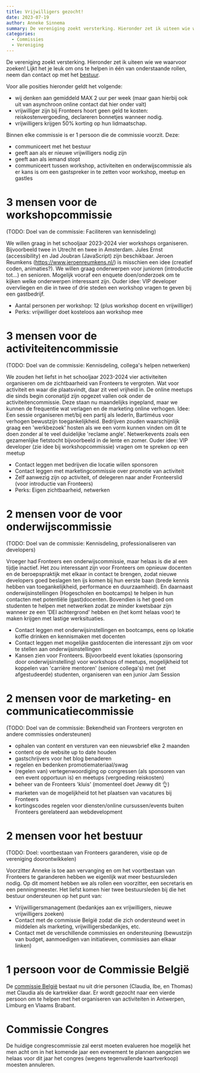 ```yaml
---
title: Vrijwilligers gezocht!
date: 2023-07-19
author: Anneke Sinnema
summary: De vereniging zoekt versterking. Hieronder zet ik uiteen wie we waarvoor zoeken! Lijkt het je leuk om ons te helpen in één van onderstaande rollen, neem dan contact op met het [bestuur](mailto:bestuur@fronteers.nl).
categories: 
  - Commissies
  - Vereniging
---
```

De vereniging zoekt versterking. Hieronder zet ik uiteen wie we waarvoor zoeken! Lijkt het je leuk om ons te helpen in één van onderstaande rollen, neem dan contact op met het [bestuur](mailto:bestuur@fronteers.nl).

Voor alle posities hieronder geldt het volgende:

* wij denken aan gemiddeld MAX 2 uur per week (maar gaan hierbij ook uit van asynchroon online contact dat hier onder valt)
* vrijwilliger zijn bij Fronteers hoort geen geld te kosten: reiskostenvergoeding, declareren bonnetjes wanneer nodig.
* vrijwilligers krijgen 50% korting op hun lidmaatschap.

Binnen elke commissie is er 1 persoon die de commissie voorzit. Deze:

* communiceert met het bestuur
* geeft aan als er nieuwe vrijwilligers nodig zijn
* geeft aan als iemand stopt
* communiceert tussen workshop, activiteiten en onderwijscommissie als er kans is om een gastspreker in te zetten voor workshop, meetup en gastles

# 3 mensen voor de workshopcommissie

(TODO: Doel van de commissie: Faciliteren van kennisdeling)

We willen graag in het schooljaar 2023-2024 vier workshops organiseren. Bijvoorbeeld twee in Utrecht en twee in Amsterdam. Jules Ernst (accessibility) en Jad Joubran (JavaScript) zijn beschikbaar. Jeroen Reumkens (https://www.jeroenreumkens.nl/) is misschien een idee (creatief coden, animaties?). We willen graag onderwerpen voor junioren (introductie tot...) en senioren. Mogelijk vooraf een enquete doen/onderzoek om te kijken welke onderwerpen interessant zijn. Ouder idee: VIP developer overvliegen en die in twee of drie steden een workshop vragen te geven bij een gastbedrijf.

- Aantal personen per workshop: 12 (plus workshop docent en vrijwilliger)
- Perks: vrijwilliger doet kosteloos aan workshop mee

# 3 mensen voor de activiteitencommissie

(TODO: Doel van de commissie: Kennisdeling, collega's helpen netwerken)

We zouden het liefst in het schooljaar 2023-2024 vier activiteiten organiseren om de zichtbaarheid van Fronteers te vergroten. Wat voor activiteit en waar die plaatsvindt, daar zit veel vrijheid in. De online meetups die sinds begin coronatijd zijn opgezet vallen ook onder de activiteitencommissie. Deze staan nu maandelijks ingepland, maar we kunnen de frequentie wat verlagen en de marketing online verhogen. Idee: Een sessie organiseren met/bij een partij als IederIn, Bartiméus voor verhogen bewustzijn toegankelijkheid. Bedrijven zouden waarschijnlijk graag een 'werkbezoek' hosten als we een vorm kunnen vinden om dit te doen zonder al te veel duidelijke 'reclame angle'. Netwerkevents zoals een gezamenlijke fietstocht bijvoorbeeld in de lente en zomer. Ouder idee: VIP developer (zie idee bij workshopcommissie) vragen om te spreken op een meetup

* Contact leggen met bedrijven die locatie willen sponsoren
* Contact leggen met marketingcommissie over promotie van activiteit
* Zelf aanwezig zijn op activiteit, of delegeren naar ander Fronteerslid (voor introductie van Fronteers)
* Perks: Eigen zichtbaarheid, netwerken

# 2 mensen voor de voor onderwijscommissie

(TODO: Doel van de commissie: Kennisdeling, professionaliseren van developers)

Vroeger had Fronteers een onderwijscommissie, maar helaas is die al een tijdje inactief.
Het zou interessant zijn voor Fronteers om opnieuw docenten en de beroepspraktijk met elkaar in contact te brengen, zodat nieuwe developers goed beslagen ten ijs komen bij hun eerste baan (brede kennis hebben van toegankelijkheid, performance en duurzaamheid). En daarnaast onderwijsinstellingen (Hogescholen en bootcamps) te helpen in hun contacten met potentiële (gast)docenten. Bovendien is het goed om studenten te helpen met netwerken zodat ze minder kwetsbaar zijn wanneer ze een 'DEI achtergrond' hebben en (het komt helaas voor) te maken krijgen met lastige werksituaties.

* Contact leggen met onderwijsinstellingen en bootcamps, eens op lokatie koffie drinken en kennismaken met docenten
* Contact leggen met mogelijke gastdocenten die interessant zijn om voor te stellen aan onderwijsinstellingen
* Kansen zien voor Fronteers. Bijvoorbeeld event lokaties (sponsoring door onderwijsinstelling) voor workshops of meetups, mogelijkheid tot koppelen van 'carrière mentoren' (seniore collega's) met (net afgestudeerde) studenten, organiseren van een junior Jam Session

# 2 mensen voor de marketing- en communicatiecommissie

(TODO: Doel van de commissie: Bekendheid van Fronteers vergroten en andere commissies ondersteunen)

* ophalen van content en versturen van een nieuwsbrief elke 2 maanden
* content op de website up to date houden
* gastschrijvers voor het blog benaderen
* regelen en bedenken promotiemateriaal/swag
* (regelen van) vertegenwoordiging op congressen (als sponsoren van een event opportuun is) en meetups (vergoeding reiskosten)
* beheer van de Fronteers 'kluis' (momenteel doet Jewwy dit 👌)
* marketen van de mogelijkheid tot het plaatsen van vacatures bij Fronteers
* kortingscodes regelen voor diensten/online cursussen/events buiten Fronteers gerelateerd aan webdevelopment

# 2 mensen voor het bestuur

(TODO: Doel: voortbestaan van Fronteers garanderen, visie op de vereniging doorontwikkelen)

Voorzitter Anneke is toe aan vervanging en om het voortbestaan van Fronteers te garanderen hebben we eigenlijk wat meer bestuursleden nodig. Op dit moment hebben we als rollen een voorzitter, een secretaris en een penningmeester. Het liefst komen hier twee bestuursleden bij die het bestuur ondersteunen op het punt van:

* Vrijwilligersmanagement (bedankjes aan ex vrijwilligers, nieuwe vrijwilligers zoeken)
* Contact met de commissie België zodat die zich ondersteund weet in middelen als marketing, vrijwilligersbedankjes, etc.
* Contact met de verschillende commissies en ondersteuning (bewustzijn van budget, aanmoedigen van initiatieven, commissies aan elkaar linken)

# 1 persoon voor de Commissie België

De [commissie België](https://fronteersbe.github.io/) bestaat nu uit drie personen (Claudia, Ibe, en Thomas) met Claudia als de  kartrekker daar. Er wordt gezocht naar een vierde persoon om te helpen met het organiseren van activiteiten in Antwerpen, Limburg en Vlaams Brabant.

# Commissie Congres

De huidige congrescommissie zal eerst moeten evalueren hoe mogelijk het men acht om in het komende jaar een evenement te plannen aangezien we helaas voor dit jaar het congres (wegens tegenvallende kaartverkoop) moesten annuleren.